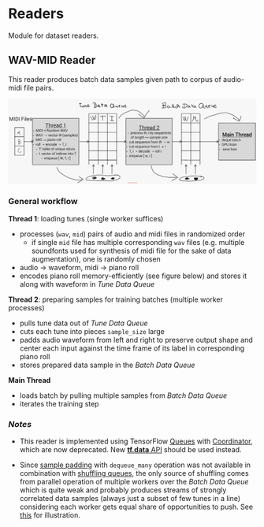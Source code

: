 # Readers

Module for dataset readers.

## WAV-MID Reader

This reader produces batch data samples given path to corpus of audio-midi file pairs.

![sketch](../assets/wavmid_reader.jpg)

### General workflow

**Thread 1**: loading tunes (single worker suffices)
* processes (`wav`, `mid`) pairs of audio and midi files in randomized order
	* if single `mid` file has multiple corresponding `wav` files (e.g. multiple soundfonts used for synthesis of midi file for the sake of data augmentation), one is randomly chosen
* audio -> waveform, midi -> piano roll
* encodes piano roll memory-efficiently (see figure below) and stores it along with waveform in _Tune Data Queue_

**Thread 2**: preparing samples for training batches (multiple worker processes)
* pulls tune data out of _Tune Data Queue_
* cuts each tune into pieces `sample_size` large
* padds audio waveform from left and right to preserve output shape and center each input against the time frame of its label in corresponding piano roll
* stores prepared data sample in the _Batch Data Queue_

**Main Thread**
* loads batch by pulling multiple samples from _Batch Data Queue_
* iterates the training step

### _Notes_

* This reader is implemented using TensorFlow [Queues](https://www.tensorflow.org/api_docs/python/tf/train/Coordinator) with [Coordinator](https://www.tensorflow.org/api_docs/python/tf/train/Coordinator), which are now deprecated. New [**tf.data** API](https://www.tensorflow.org/api_docs/python/tf/data) should be used instead.

* Since [sample padding](https://www.tensorflow.org/api_docs/python/tf/PaddingFIFOQueue) with `dequeue_many` operation was not available in combination with [shuffling queues](https://www.tensorflow.org/api_docs/python/tf/RandomShuffleQueue), the only source of shuffling comes from parallel operation of multiple workers over the _Batch Data Queue_ which is quite weak and probably produces streams of strongly correlated data samples (always just a subset of few tunes in a line) considering each worker gets equal share of opportunities to push. See [this](http://www.moderndescartes.com/essays/shuffle_viz/) for illustration.
